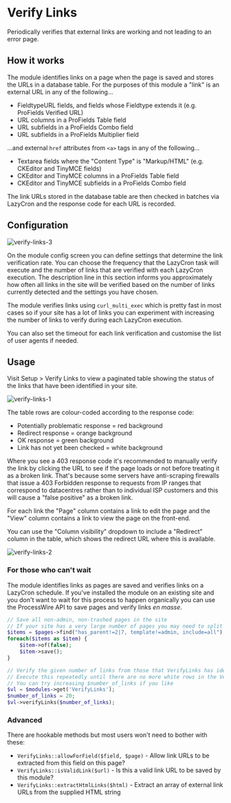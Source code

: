 # Verify Links

Periodically verifies that external links are working and not leading to an error page.

## How it works

The module identifies links on a page when the page is saved and stores the URLs in a database table. For the purposes of this module a "link" is an external URL in any of the following...

* FieldtypeURL fields, and fields whose Fieldtype extends it (e.g. ProFields Verified URL)
* URL columns in a ProFields Table field
* URL subfields in a ProFields Combo field
* URL subfields in a ProFields Multiplier field

...and external `href` attributes from `<a>` tags in any of the following...

* Textarea fields where the "Content Type" is "Markup/HTML" (e.g. CKEditor and TinyMCE fields)
* CKEditor and TinyMCE columns in a ProFields Table field
* CKEditor and TinyMCE subfields in a ProFields Combo field

The link URLs stored in the database table are then checked in batches via LazyCron and the response code for each URL is recorded.

## Configuration

![verify-links-3](https://github.com/Toutouwai/VerifyLinks/assets/1538852/1d5dbae5-6755-4bcd-89a0-a931f0705864)

On the module config screen you can define settings that determine the link verification rate. You can choose the frequency that the LazyCron task will execute and the number of links that are verified with each LazyCron execution. The description line in this section informs you approximately how often all links in the site will be verified based on the number of links currently detected and the settings you have chosen.

The module verifies links using `curl_multi_exec` which is pretty fast in most cases so if your site has a lot of links you can experiment with increasing the number of links to verify during each LazyCron execution.

You can also set the timeout for each link verification and customise the list of user agents if needed.

## Usage

Visit Setup > Verify Links to view a paginated table showing the status of the links that have been identified in your site.

![verify-links-1](https://github.com/Toutouwai/VerifyLinks/assets/1538852/90d7191b-2f67-400e-ace7-270b37cb2fbc)

The table rows are colour-coded according to the response code:

* Potentially problematic response = red background
* Redirect response = orange background
* OK response = green background
* Link has not yet been checked = white background

Where you see a 403 response code it's recommended to manually verify the link by clicking the URL to see if the page loads or not before treating it as a broken link. That's because some servers have anti-scraping firewalls that issue a 403 Forbidden response to requests from IP ranges that correspond to datacentres rather than to individual ISP customers and this will cause a "false positive" as a broken link.

For each link the "Page" column contains a link to edit the page and the "View" column contains a link to view the page on the front-end.

You can use the "Column visibility" dropdown to include a "Redirect" column in the table, which shows the redirect URL where this is available.

![verify-links-2](https://github.com/Toutouwai/VerifyLinks/assets/1538852/dc45a270-0e71-4c38-8c02-dff9d43dd56c)

### For those who can't wait

The module identifies links as pages are saved and verifies links on a LazyCron schedule. If you've installed the module on an existing site and you don't want to wait for this process to happen organically you can use the ProcessWire API to save pages and verify links _en masse_.

```php
// Save all non-admin, non-trashed pages in the site
// If your site has a very large number of pages you may need to split this into batches
$items = $pages->find("has_parent!=2|7, template!=admin, include=all");
foreach($items as $item) {
    $item->of(false);
    $item->save();
}
```

```php
// Verify the given number of links from those that VerifyLinks has identified
// Execute this repeatedly until there are no more white rows in the Verify Links table
// You can try increasing $number_of_links if you like
$vl = $modules->get('VerifyLinks');
$number_of_links = 20;
$vl->verifyLinks($number_of_links);
```

### Advanced

There are hookable methods but most users won't need to bother with these:

* `VerifyLinks::allowForField($field, $page)` - Allow link URLs to be extracted from this field on this page?
* `VerifyLinks::isValidLink($url)` - Is this a valid link URL to be saved by this module?
* `VerifyLinks::extractHtmlLinks($html)` - Extract an array of external link URLs from the supplied HTML string

